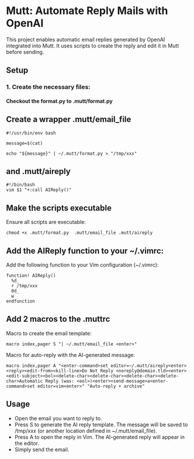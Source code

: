 # Mutt: Automate Reply Mails with OpenAI

This project enables automatic email replies generated by OpenAI integrated into Mutt. It uses scripts to create the reply and edit it in Mutt before sending.

## Setup


### 1. Create the necessary files:

#### Checkout the format.py to .mutt/format.py



## Create a wrapper .mutt/email_file

```
#!/usr/bin/env bash

message=$(cat)

echo "${message}" | ~/.mutt/format.py > "/tmp/xxx"

```

## and .mutt/aireply

```
#!/bin/bash
vim $1 "+:call AIReply()"
```

## Make the scripts executable


Ensure all scripts are executable:

```
chmod +x .mutt/format.py  .mutt/email_file .mutt/aireply
```


##  Add the AIReply function to your ~/.vimrc:

Add the following function to your Vim configuration (~/.vimrc):


```
function! AIReply()
  %d_
  r /tmp/xxx
  0d_
  w
endfunction

```
## Add 2 macros to the .muttrc

Macro to create the email template:

```
macro index,pager S "| ~/.mutt/email_file <enter>"
```

Macro for auto-reply with the AI-generated message:

```
macro index,pager A "<enter-command>set editor=~/.mutt/aireply<enter><reply><edit-from><kill-line>Do Not Reply <noreply@domain.tld><enter><edit-subject><bol><delete-char><delete-char><delete-char><delete-char>Automatic Reply (was: <eol>)<enter><send-message>a<enter-command>set editor=vim<enter>" "Auto-reply + archive"
```


## Usage

- Open the email you want to reply to.
- Press S to generate the AI reply template. The message will be saved to /tmp/xxx (or another location defined in ~/.mutt/email_file).
- Press A to open the reply in Vim. The AI-generated reply will appear in the editor.
- Simply send the email.
